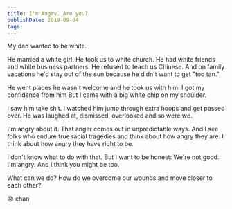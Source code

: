 ```yaml
---
title: I'm Angry. Are you?
publishDate: 2019-09-04
tags:
---
```


My dad wanted to be white.

He married a white girl.
He took us to white church.
He had white friends and white business partners.
He refused to teach us Chinese.
And on family vacations he'd stay out of the sun because he didn't want to get "too tan."

He went places he wasn't welcome and he took us with him.
I got my confidence from him
But I came with a big white chip on my shoulder.

I saw him take shit.
I watched him jump through extra hoops and get passed over.
He was laughed at, dismissed, overlooked and so were we.

I'm angry about it.
That anger comes out in unpredictable ways.
And I see folks who endure true racial tragedies and think about how angry they are.
I think about how angry they have right to be.

I don't know what to do with that.
But I want to be honest:
We're not good.
I'm angry.
And I think you might be too.

What can we do?
How do we overcome our wounds and move closer to each other?

😡 chan
